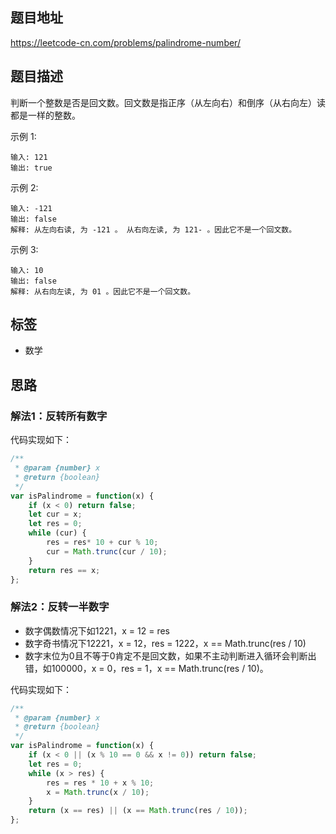 ## 题目地址

https://leetcode-cn.com/problems/palindrome-number/

## 题目描述

判断一个整数是否是回文数。回文数是指正序（从左向右）和倒序（从右向左）读都是一样的整数。

示例 1:
```
输入: 121
输出: true
```

示例 2:
```
输入: -121
输出: false
解释: 从左向右读, 为 -121 。 从右向左读, 为 121- 。因此它不是一个回文数。
```

示例 3:
```
输入: 10
输出: false
解释: 从右向左读, 为 01 。因此它不是一个回文数。
```

## 标签

- 数学

## 思路

### 解法1：反转所有数字

代码实现如下：
```javascript
/**
 * @param {number} x
 * @return {boolean}
 */
var isPalindrome = function(x) {
    if (x < 0) return false;
    let cur = x;
    let res = 0;
    while (cur) {
        res = res* 10 + cur % 10;
        cur = Math.trunc(cur / 10);
    }
    return res == x;
};
```

### 解法2：反转一半数字

- 数字偶数情况下如1221，x = 12 = res
- 数字奇书情况下12221，x = 12，res = 1222，x == Math.trunc(res / 10)
- 数字末位为0且不等于0肯定不是回文数，如果不主动判断进入循环会判断出错，如100000，x = 0，res = 1，x == Math.trunc(res / 10)。

代码实现如下：
```javascript
/**
 * @param {number} x
 * @return {boolean}
 */
var isPalindrome = function(x) {
    if (x < 0 || (x % 10 == 0 && x != 0)) return false;
    let res = 0;
    while (x > res) {
        res = res * 10 + x % 10;
        x = Math.trunc(x / 10);
    }
    return (x == res) || (x == Math.trunc(res / 10));
};
```
